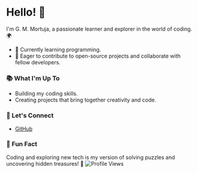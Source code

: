 # Hello! 👋
I'm G. M. Mortuja, a passionate learner and explorer in the world of coding. 🌍
- 🌱 Currently learning programming.
- 🚀 Eager to contribute to open-source projects and collaborate with fellow developers.
### 📚 What I'm Up To
- Building my coding skills.
- Creating projects that bring together creativity and code.
### 🌈 Let's Connect
- [GitHub](https://github.com/pgrmrmortuja)
  
### 🎉 Fun Fact
Coding and exploring new tech is my version of solving puzzles and uncovering hidden treasures! 💎
![Profile Views](https://komarev.com/ghpvc/?username=pgrmrmortuja)
